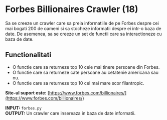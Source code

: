 # **Forbes Billionaires Crawler (18)**

Sa se creeze un crawler care sa preia informatiile de pe Forbes despre cei mai bogati 200 de oameni si sa stocheze informatii despre ei intr-o baza de date. De asemenea, sa se creeze un set de functii care sa interactioneze cu baza de date.

## **Functionalitati**

- O functie care sa returneze top 10 cele mai tinere persoane din Forbes.  
- O functie care sa returneze cate persoane au cetatenie americana sau nu.  
- O functie care sa returneze top 10 cel mai mare scor filantropic.  

**Site-ul suport este:** [https://www.forbes.com/billionaires/](https://www.forbes.com/billionaires/)

**INPUT:** `forbes.py`  
**OUTPUT:** Un crawler care insereaza in baza de date informatii.  
